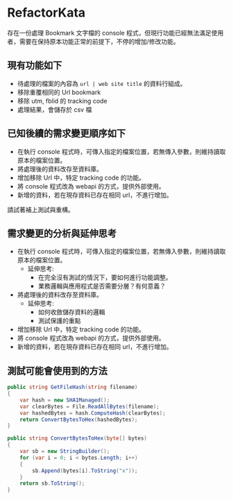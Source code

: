 # RefactorKata

存在一份處理 Bookmark 文字檔的 console 程式，但現行功能已經無法滿足使用者，需要在保持原本功能正常的前提下，不停的增加/修改功能。

## 現有功能如下

- 待處理的檔案的內容為 `url | web site title` 的資料行組成。
- 移除重覆相同的 Url bookmark
- 移除 utm, fblid 的 tracking code
- 處理結果，會儲存於 csv 檔

## 已知後續的需求變更順序如下

- 在執行 console 程式時，可傳入指定的檔案位置，若無傳入參數，則維持讀取原本的檔案位置。
- 將處理後的資料改存至資料庫。
- 增加移除 Url 中，特定 tracking code 的功能。
- 將 console 程式改為 webapi 的方式，提供外部使用。
- 新增的資料，若在現存資料已存在相同 url，不進行增加。

請試著補上測試與重構。

## 需求變更的分析與延伸思考

- 在執行 console 程式時，可傳入指定的檔案位置，若無傳入參數，則維持讀取原本的檔案位置。
  - 延伸思考: 
    - 在完全沒有測試的情況下，要如何進行功能調整。
    - 業務邏輯與應用程式是否需要分層？有何意義？
- 將處理後的資料改存至資料庫。
  - 延伸思考: 
    - 如何收斂儲存資料的邏輯
    - 測試保護的重點
- 增加移除 Url 中，特定 tracking code 的功能。
- 將 console 程式改為 webapi 的方式，提供外部使用。
- 新增的資料，若在現存資料已存在相同 url，不進行增加。

## 測試可能會使用到的方法

```c#
public string GetFileHash(string filename)
{
    var hash = new SHA1Managed();
    var clearBytes = File.ReadAllBytes(filename);
    var hashedBytes = hash.ComputeHash(clearBytes);
    return ConvertBytesToHex(hashedBytes);
}

public string ConvertBytesToHex(byte[] bytes)
{
    var sb = new StringBuilder();
    for (var i = 0; i < bytes.Length; i++)
    {
        sb.Append(bytes[i].ToString("x"));
    }
    return sb.ToString();
}
```

